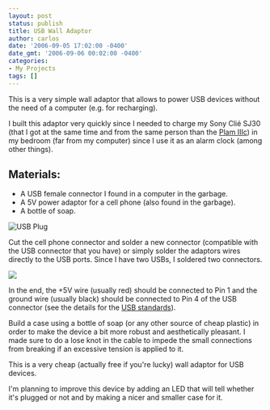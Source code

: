 ```yaml
---
layout: post
status: publish
title: USB Wall Adaptor
author: carlos
date: '2006-09-05 17:02:00 -0400'
date_gmt: '2006-09-06 00:02:00 -0400'
categories:
- My Projects
tags: []
---
```

This is a very simple wall adaptor that allows to power USB devices without the need of a computer (e.g. for recharging).

I built this adaptor very quickly since I needed to charge my Sony Clié SJ30 (that I got at the same time and from the same person than the [Plam IIIc](http://carlitoscontraptions.com/2006/08/overhauling-palm-iiic/)) in my bedroom (far from my computer) since I use it as an alarm clock (among other things).

## Materials:

- A USB female connector I found in a computer in the garbage.
- A 5V power adaptor for a cell phone (also found in the garbage).
- A bottle of soap.

![USB Plug](http://carlitoscontraptions.com/wp-content/uploads/blogger/blogger/4122/3639/200/usb%20plug.jpg)

Cut the cell phone connector and solder a new connector (compatible with the USB connector that you have) or simply solder the adaptors wires directly to the USB ports. Since I have two USBs, I soldered two connectors.

![](http://carlitoscontraptions.com/wp-content/uploads/blogger/blogger/4122/3639/200/usb%20and%20cable.jpg)

In the end, the +5V wire (usually red) should be connected to Pin 1 and the ground wire (usually black) should be connected to Pin 4 of the USB connector (see the details for the [USB standards](http://en.wikipedia.org/wiki/Universal_Serial_Bus)).

Build a case using a bottle of soap (or any other source of cheap plastic) in order to make the device a bit more robust and aesthetically pleasant. I made sure to do a lose knot in the cable to impede the small connections from breaking if an excessive tension is applied to it.

[](http://carlitoscontraptions.com/wp-content/uploads/blogger/blogger/4122/3639/200/usb%20wall%20adapter.jpg)

This is a very cheap (actually free if you're lucky) wall adaptor for USB devices.

I'm planning to improve this device by adding an LED that will tell whether it's plugged or not and by making a nicer and smaller case for it.</p>
